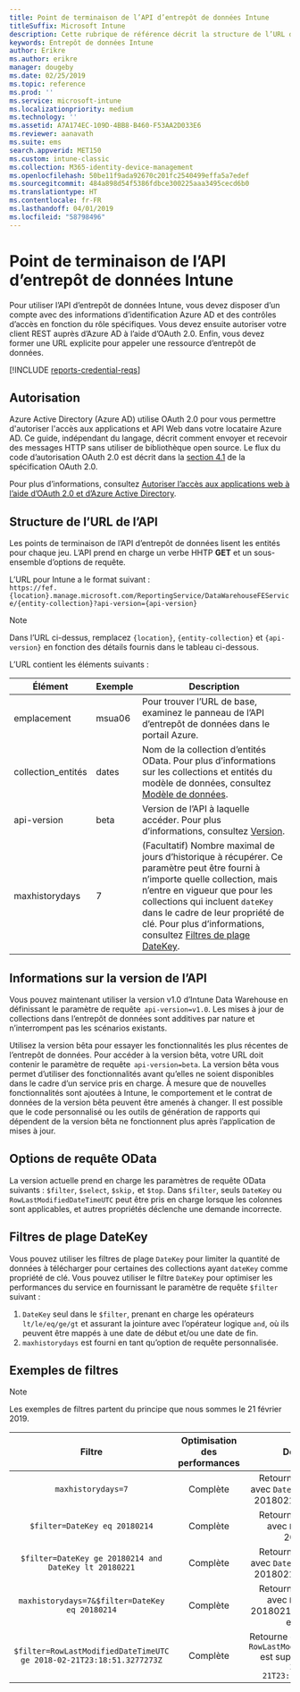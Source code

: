 ```yaml
---
title: Point de terminaison de l’API d’entrepôt de données Intune
titleSuffix: Microsoft Intune
description: Cette rubrique de référence décrit la structure de l’URL de l’API d’entrepôt de données Microsoft Intune. Des exemples de filtre sont fournis.
keywords: Entrepôt de données Intune
author: Erikre
ms.author: erikre
manager: dougeby
ms.date: 02/25/2019
ms.topic: reference
ms.prod: ''
ms.service: microsoft-intune
ms.localizationpriority: medium
ms.technology: ''
ms.assetid: A7A174EC-109D-4BB8-B460-F53AA2D033E6
ms.reviewer: aanavath
ms.suite: ems
search.appverid: MET150
ms.custom: intune-classic
ms.collection: M365-identity-device-management
ms.openlocfilehash: 50be11f9ada92670c201fc2540499effa5a7edef
ms.sourcegitcommit: 484a898d54f5386fdbce300225aaa3495cecd6b0
ms.translationtype: HT
ms.contentlocale: fr-FR
ms.lasthandoff: 04/01/2019
ms.locfileid: "58798496"
---
```

# <a name="intune-data-warehouse-api-endpoint"></a>Point de terminaison de l’API d’entrepôt de données Intune

Pour utiliser l’API d’entrepôt de données Intune, vous devez disposer d’un compte avec des informations d’identification Azure AD et des contrôles d’accès en fonction du rôle spécifiques. Vous devez ensuite autoriser votre client REST auprès d’Azure AD à l’aide d’OAuth 2.0. Enfin, vous devez former une URL explicite pour appeler une ressource d’entrepôt de données.

[!INCLUDE [reports-credential-reqs](./includes/reports-credential-reqs.md)]

## <a name="authorization"></a>Autorisation

Azure Active Directory (Azure AD) utilise OAuth 2.0 pour vous permettre d'autoriser l'accès aux applications et API Web dans votre locataire Azure AD. Ce guide, indépendant du langage, décrit comment envoyer et recevoir des messages HTTP sans utiliser de bibliothèque open source. Le flux du code d’autorisation OAuth 2.0 est décrit dans la [section 4.1](https://tools.ietf.org/html/rfc6749#section-4.1) de la spécification OAuth 2.0.

Pour plus d’informations, consultez [Autoriser l’accès aux applications web à l’aide d’OAuth 2.0 et d’Azure Active Directory](https://docs.microsoft.com/azure/active-directory/develop/active-directory-protocols-oauth-code).

## <a name="api-url-structure"></a>Structure de l’URL de l’API

Les points de terminaison de l’API d’entrepôt de données lisent les entités pour chaque jeu. L’API prend en charge un verbe HHTP **GET** et un sous-ensemble d’options de requête.

L’URL pour Intune a le format suivant :  
`https://fef.{location}.manage.microsoft.com/ReportingService/DataWarehouseFEService/{entity-collection}?api-version={api-version}`

> [!NOTE]
> Dans l’URL ci-dessus, remplacez `{location}`, `{entity-collection}` et `{api-version}` en fonction des détails fournis dans le tableau ci-dessous.

L’URL contient les éléments suivants :

| Élément | Exemple | Description |
|-------------------|------------|--------------------------------------------------------------------------------------------------------------------|
| emplacement | msua06 | Pour trouver l’URL de base, examinez le panneau de l’API d’entrepôt de données dans le portail Azure. |
| collection_entités | dates | Nom de la collection d’entités OData. Pour plus d’informations sur les collections et entités du modèle de données, consultez [Modèle de données](reports-ref-data-model.md). |
| api-version | beta | Version de l’API à laquelle accéder. Pour plus d’informations, consultez [Version](reports-api-url.md#api-version-information). |
| maxhistorydays | 7 | (Facultatif) Nombre maximal de jours d’historique à récupérer. Ce paramètre peut être fourni à n’importe quelle collection, mais n’entre en vigueur que pour les collections qui incluent `dateKey` dans le cadre de leur propriété de clé. Pour plus d’informations, consultez [Filtres de plage DateKey](reports-api-url.md#datekey-range-filters). |

## <a name="api-version-information"></a>Informations sur la version de l’API

Vous pouvez maintenant utiliser la version v1.0 d’Intune Data Warehouse en définissant le paramètre de requête  `api-version=v1.0`. Les mises à jour de collections dans l’entrepôt de données sont additives par nature et n’interrompent pas les scénarios existants.

Utilisez la version bêta pour essayer les fonctionnalités les plus récentes de l’entrepôt de données. Pour accéder à la version bêta, votre URL doit contenir le paramètre de requête  `api-version=beta`. La version bêta vous permet d’utiliser des fonctionnalités avant qu’elles ne soient disponibles dans le cadre d’un service pris en charge. À mesure que de nouvelles fonctionnalités sont ajoutées à Intune, le comportement et le contrat de données de la version bêta peuvent être amenés à changer. Il est possible que le code personnalisé ou les outils de génération de rapports qui dépendent de la version bêta ne fonctionnent plus après l’application de mises à jour.

## <a name="odata-query-options"></a>Options de requête OData

La version actuelle prend en charge les paramètres de requête OData suivants : `$filter`, `$select`, `$skip,` et `$top`. Dans `$filter`, seuls `DateKey` ou `RowLastModifiedDateTimeUTC` peut être pris en charge lorsque les colonnes sont applicables, et autres propriétés déclenche une demande incorrecte.

## <a name="datekey-range-filters"></a>Filtres de plage DateKey

Vous pouvez utiliser les filtres de plage `DateKey` pour limiter la quantité de données à télécharger pour certaines des collections ayant `dateKey` comme propriété de clé. Vous pouvez utiliser le filtre `DateKey` pour optimiser les performances du service en fournissant le paramètre de requête `$filter` suivant :

1.  `DateKey` seul dans le `$filter`, prenant en charge les opérateurs `lt/le/eq/ge/gt` et assurant la jointure avec l’opérateur logique `and`, où ils peuvent être mappés à une date de début et/ou une date de fin.
2.  `maxhistorydays` est fourni en tant qu’option de requête personnalisée.<br>

## <a name="filter-examples"></a>Exemples de filtres

> [!NOTE]
> Les exemples de filtres partent du principe que nous sommes le 21 février 2019.

|                             Filtre                             |           Optimisation des performances           |                                          Description                                          |
|:--------------------------------------------------------------:|:--------------------------------------------:|:---------------------------------------------------------------------------------------------:|
|    `maxhistorydays=7`                                            |    Complète                                      |    Retourner des données avec `DateKey` compris entre 20180214 et 20180221.                                     |
|    `$filter=DateKey eq 20180214`                                 |    Complète                                      |    Retourner des données avec `DateKey` égal à 20180214.                                                    |
|    `$filter=DateKey ge 20180214 and DateKey lt 20180221`         |    Complète                                      |    Retourner des données avec `DateKey` compris entre 20180214 et 20180220.                                     |
|    `maxhistorydays=7&$filter=DateKey eq 20180214`                |    Complète                                      |    Retourner des données avec `DateKey` égal à 20180214. `maxhistorydays` est ignoré.                            |
|    `$filter=RowLastModifiedDateTimeUTC ge 2018-02-21T23:18:51.3277273Z`                                |    Complète                                       |    Retourne des données avec `RowLastModifiedDateTimeUTC` est supérieur ou égal à `2018-02-21T23:18:51.3277273Z`                             |

